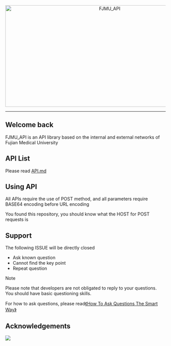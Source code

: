 <div align="center">
  <img src="https://socialify.git.ci/Image-Net/FJMU_API/image?description=1&font=Inter&name=1&pattern=Plus&stargazers=1&theme=Auto" alt="FJMU_API" width="640" height="320" />
</div>

---

## Welcome back
FJMU_API is an API library based on the internal and external networks of Fujian Medical University

## API List
Please read [API.md](https://github.com/Image-Net/FJMU_API/blob/main/API.md)

## Using API
All APIs require the use of POST method, and all parameters require BASE64 encoding before URL encoding

You found this repository, you should know what the HOST for POST requests is

## Support
The following ISSUE will be directly closed

- Ask known question
- Cannot find the key point
- Repeat question

> [!NOTE]
> Please note that developers are not obligated to reply to your questions. You should have basic questioning skills.
> 
> For how to ask questions, please read[《How To Ask Questions The Smart Way》](https://github.com/ryanhanwu/How-To-Ask-Questions-The-Smart-Way/blob/main/README-zh_CN.md)

## Acknowledgements
<a href="https://github.com/Image-Net/FJMU_API/graphs/contributors">
  <img src="https://contrib.rocks/image?repo=Image-Net/FJMU_API" />
</a>
